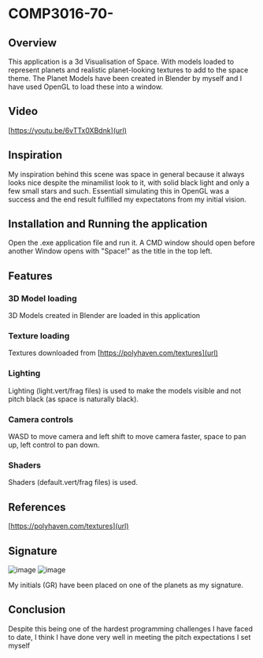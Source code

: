 # COMP3016-70-
## Overview
This application is a 3d Visualisation of Space. With models loaded to represent planets and realistic planet-looking textures to add to the space theme.
The Planet Models have been created in Blender by myself and I have used OpenGL to load these into a window.

## Video 
[https://youtu.be/6vTTx0XBdnk](url)


## Inspiration
My inspiration behind this scene was space in general because it always looks nice despite the minamilist look to it, with solid black light and only a few small stars and such.
Essentiall simulating this in OpenGL was a success and the end result fulfilled my expectatons from my initial vision.

## Installation and Running the application
Open the .exe application file and run it. A CMD window should open before another Window opens with "Space!" as the title in the top left.

## Features
### 3D Model loading
3D Models created in Blender are loaded in this application

### Texture loading
Textures downloaded from [https://polyhaven.com/textures](url)


### Lighting
Lighting (light.vert/frag files) is used to make the models visible and not pitch black (as space is naturally black).
### Camera controls
WASD to move camera and left shift to move camera faster, space to pan up, left control to pan down.
### Shaders
Shaders (default.vert/frag files) is used.
## References
[https://polyhaven.com/textures](url)

## Signature
![image](https://github.com/Grog02/COMP3016-70-/assets/91668510/d3e9c02d-22ae-4b06-a45d-a3654fd09f35)
![image](https://github.com/Grog02/COMP3016-70-/assets/91668510/decfe159-9d4b-47ee-a84e-8249fc904b5d)


My initials (GR) have been placed on one of the planets as my signature.

## Conclusion
Despite this being one of the hardest programming challenges I have faced to date, I think I have done very well in meeting the pitch expectations I set myself
